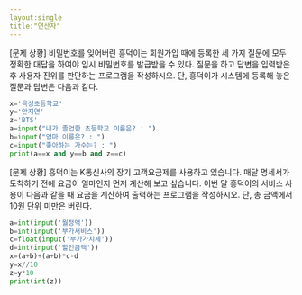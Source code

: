 ```yaml
---
layout:single
title:"연산자"
---
```


[문제 상황]
비밀번호를 잊어버린 흥덕이는 회원가입 때에 등록한 세 가지 질문에 모두 정확한 대답을 하여야 임시 비밀번호를 발급받을 수 있다. 질문을 하고 답변을 입력받은 후 사용자 진위를 판단하는 프로그램을 작성하시오. 단, 흥덕이가 시스템에 등록해 놓은 질문과 답변은 다음과 같다.

~~~python
x='옥성초등학교'
y='안지연'
z='BTS'
a=input("내가 졸업한 초등학교 이름은? : ")
b=input("엄마 이름은? : ")
c=input("좋아하는 가수는? : ")
print(a==x and y==b and z==c)
~~~

[문제 상황] 
흥덕이는 K통신사의 장기 고객요금제를 사용하고 있습니다. 매달 명세서가 도착하기 전에 요금이 얼마인지 먼저 계산해 보고 싶습니다. 이번 달 흥덕이의 서비스 사용이 다음과 같을 때 요금을 계산하여 출력하는 프로그램을 작성하시오. 단, 총 금액에서 10원 단위 미만은 버린다.

~~~python
a=int(input('월정액'))
b=int(input('부가서비스'))
c=float(input('부가가치세'))
d=int(input('할인금액'))
x=(a+b)+(a+b)*c-d
y=x//10
z=y*10
print(int(z))
~~~
